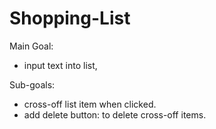 # Shopping-List

Main Goal: 
- input text into list, 

Sub-goals: 
- cross-off list item when clicked.
- add delete button: to delete cross-off items.

